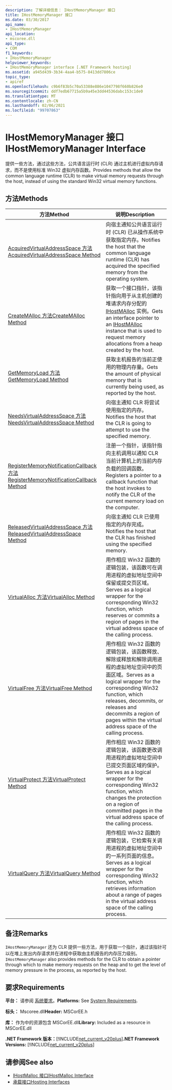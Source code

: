 ```yaml
---
description: 了解详细信息： IHostMemoryManager 接口
title: IHostMemoryManager 接口
ms.date: 03/30/2017
api_name:
- IHostMemoryManager
api_location:
- mscoree.dll
api_type:
- COM
f1_keywords:
- IHostMemoryManager
helpviewer_keywords:
- IHostMemoryManager interface [.NET Framework hosting]
ms.assetid: a945d439-3b34-4aa4-b575-8413dd7806ce
topic_type:
- apiref
ms.openlocfilehash: c9b6f83b5c70a53388e886e1047798f660b826e0
ms.sourcegitcommit: ddf7edb67715a5b9a45e3dd44536dabc153c1de0
ms.translationtype: MT
ms.contentlocale: zh-CN
ms.lasthandoff: 02/06/2021
ms.locfileid: "99707863"
---
```

# <a name="ihostmemorymanager-interface"></a><span data-ttu-id="dcbd5-103">IHostMemoryManager 接口</span><span class="sxs-lookup"><span data-stu-id="dcbd5-103">IHostMemoryManager Interface</span></span>

<span data-ttu-id="dcbd5-104">提供一些方法，通过这些方法，公共语言运行时 (CLR) 通过主机进行虚拟内存请求，而不是使用标准 Win32 虚拟内存函数。</span><span class="sxs-lookup"><span data-stu-id="dcbd5-104">Provides methods that allow the common language runtime (CLR) to make virtual memory requests through the host, instead of using the standard Win32 virtual memory functions.</span></span>  
  
## <a name="methods"></a><span data-ttu-id="dcbd5-105">方法</span><span class="sxs-lookup"><span data-stu-id="dcbd5-105">Methods</span></span>  
  
|<span data-ttu-id="dcbd5-106">方法</span><span class="sxs-lookup"><span data-stu-id="dcbd5-106">Method</span></span>|<span data-ttu-id="dcbd5-107">说明</span><span class="sxs-lookup"><span data-stu-id="dcbd5-107">Description</span></span>|  
|------------|-----------------|  
|[<span data-ttu-id="dcbd5-108">AcquiredVirtualAddressSpace 方法</span><span class="sxs-lookup"><span data-stu-id="dcbd5-108">AcquiredVirtualAddressSpace Method</span></span>](ihostmemorymanager-acquiredvirtualaddressspace-method.md)|<span data-ttu-id="dcbd5-109">向宿主通知公共语言运行时 (CLR) 已从操作系统中获取指定内存。</span><span class="sxs-lookup"><span data-stu-id="dcbd5-109">Notifies the host that the common language runtime (CLR) has acquired the specified memory from the operating system.</span></span>|  
|[<span data-ttu-id="dcbd5-110">CreateMAlloc 方法</span><span class="sxs-lookup"><span data-stu-id="dcbd5-110">CreateMAlloc Method</span></span>](ihostmemorymanager-createmalloc-method.md)|<span data-ttu-id="dcbd5-111">获取一个接口指针，该指针指向用于从主机创建的堆请求内存分配的 [IHostMAlloc](ihostmalloc-interface.md) 实例。</span><span class="sxs-lookup"><span data-stu-id="dcbd5-111">Gets an interface pointer to an [IHostMAlloc](ihostmalloc-interface.md) instance that is used to request memory allocations from a heap created by the host.</span></span>|  
|[<span data-ttu-id="dcbd5-112">GetMemoryLoad 方法</span><span class="sxs-lookup"><span data-stu-id="dcbd5-112">GetMemoryLoad Method</span></span>](ihostmemorymanager-getmemoryload-method.md)|<span data-ttu-id="dcbd5-113">获取主机报告的当前正使用的物理内存量。</span><span class="sxs-lookup"><span data-stu-id="dcbd5-113">Gets the amount of physical memory that is currently being used, as reported by the host.</span></span>|  
|[<span data-ttu-id="dcbd5-114">NeedsVirtualAddressSpace 方法</span><span class="sxs-lookup"><span data-stu-id="dcbd5-114">NeedsVirtualAddressSpace Method</span></span>](ihostmemorymanager-needsvirtualaddressspace-method.md)|<span data-ttu-id="dcbd5-115">向宿主通知 CLR 将尝试使用指定的内存。</span><span class="sxs-lookup"><span data-stu-id="dcbd5-115">Notifies the host that the CLR is going to attempt to use the specified memory.</span></span>|  
|[<span data-ttu-id="dcbd5-116">RegisterMemoryNotificationCallback 方法</span><span class="sxs-lookup"><span data-stu-id="dcbd5-116">RegisterMemoryNotificationCallback Method</span></span>](ihostmemorymanager-registermemorynotificationcallback-method.md)|<span data-ttu-id="dcbd5-117">注册一个指针，该指针指向主机调用以通知 CLR 当前计算机上的当前内存负载的回调函数。</span><span class="sxs-lookup"><span data-stu-id="dcbd5-117">Registers a pointer to a callback function that the host invokes to notify the CLR of the current memory load on the computer.</span></span>|  
|[<span data-ttu-id="dcbd5-118">ReleasedVirtualAddressSpace 方法</span><span class="sxs-lookup"><span data-stu-id="dcbd5-118">ReleasedVirtualAddressSpace Method</span></span>](ihostmemorymanager-releasedvirtualaddressspace-method.md)|<span data-ttu-id="dcbd5-119">向宿主通知 CLR 已使用指定的内存完成。</span><span class="sxs-lookup"><span data-stu-id="dcbd5-119">Notifies the host that the CLR has finished using the specified memory.</span></span>|  
|[<span data-ttu-id="dcbd5-120">VirtualAlloc 方法</span><span class="sxs-lookup"><span data-stu-id="dcbd5-120">VirtualAlloc Method</span></span>](ihostmemorymanager-virtualalloc-method.md)|<span data-ttu-id="dcbd5-121">用作相应 Win32 函数的逻辑包装，该函数可在调用进程的虚拟地址空间中保留或提交页区域。</span><span class="sxs-lookup"><span data-stu-id="dcbd5-121">Serves as a logical wrapper for the corresponding Win32 function, which reserves or commits a region of pages in the virtual address space of the calling process.</span></span>|  
|[<span data-ttu-id="dcbd5-122">VirtualFree 方法</span><span class="sxs-lookup"><span data-stu-id="dcbd5-122">VirtualFree Method</span></span>](ihostmemorymanager-virtualfree-method.md)|<span data-ttu-id="dcbd5-123">用作相应 Win32 函数的逻辑包装，该函数释放、解除或释放和解除调用进程的虚拟地址空间中的页面区域。</span><span class="sxs-lookup"><span data-stu-id="dcbd5-123">Serves as a logical wrapper for the corresponding Win32 function, which releases, decommits, or releases and decommits a region of pages within the virtual address space of the calling process.</span></span>|  
|[<span data-ttu-id="dcbd5-124">VirtualProtect 方法</span><span class="sxs-lookup"><span data-stu-id="dcbd5-124">VirtualProtect Method</span></span>](ihostmemorymanager-virtualprotect-method.md)|<span data-ttu-id="dcbd5-125">用作相应 Win32 函数的逻辑包装，该函数更改调用进程的虚拟地址空间中已提交页面区域的保护。</span><span class="sxs-lookup"><span data-stu-id="dcbd5-125">Serves as a logical wrapper for the corresponding Win32 function, which changes the protection on a region of committed pages in the virtual address space of the calling process.</span></span>|  
|[<span data-ttu-id="dcbd5-126">VirtualQuery 方法</span><span class="sxs-lookup"><span data-stu-id="dcbd5-126">VirtualQuery Method</span></span>](ihostmemorymanager-virtualquery-method.md)|<span data-ttu-id="dcbd5-127">用作相应 Win32 函数的逻辑包装，它检索有关调用进程的虚拟地址空间中的一系列页面的信息。</span><span class="sxs-lookup"><span data-stu-id="dcbd5-127">Serves as a logical wrapper for the corresponding Win32 function, which retrieves information about a range of pages in the virtual address space of the calling process.</span></span>|  
  
## <a name="remarks"></a><span data-ttu-id="dcbd5-128">备注</span><span class="sxs-lookup"><span data-stu-id="dcbd5-128">Remarks</span></span>  

 <span data-ttu-id="dcbd5-129">`IHostMemoryManager` 还为 CLR 提供一些方法，用于获取一个指针，通过该指针可以在堆上发出内存请求并在进程中获取由主机报告的内存压力级别。</span><span class="sxs-lookup"><span data-stu-id="dcbd5-129">`IHostMemoryManager` also provides methods for the CLR to obtain a pointer through which to make memory requests on the heap and to get the level of memory pressure in the process, as reported by the host.</span></span>  
  
## <a name="requirements"></a><span data-ttu-id="dcbd5-130">要求</span><span class="sxs-lookup"><span data-stu-id="dcbd5-130">Requirements</span></span>  

 <span data-ttu-id="dcbd5-131">**平台：** 请参阅 [系统要求](../../get-started/system-requirements.md)。</span><span class="sxs-lookup"><span data-stu-id="dcbd5-131">**Platforms:** See [System Requirements](../../get-started/system-requirements.md).</span></span>  
  
 <span data-ttu-id="dcbd5-132">**标头：** Mscoree.dll</span><span class="sxs-lookup"><span data-stu-id="dcbd5-132">**Header:** MSCorEE.h</span></span>  
  
 <span data-ttu-id="dcbd5-133">**库：** 作为中的资源包含 MSCorEE.dll</span><span class="sxs-lookup"><span data-stu-id="dcbd5-133">**Library:** Included as a resource in MSCorEE.dll</span></span>  
  
 <span data-ttu-id="dcbd5-134">**.NET Framework 版本：**[!INCLUDE[net_current_v20plus](../../../../includes/net-current-v20plus-md.md)]</span><span class="sxs-lookup"><span data-stu-id="dcbd5-134">**.NET Framework Versions:** [!INCLUDE[net_current_v20plus](../../../../includes/net-current-v20plus-md.md)]</span></span>  
  
## <a name="see-also"></a><span data-ttu-id="dcbd5-135">请参阅</span><span class="sxs-lookup"><span data-stu-id="dcbd5-135">See also</span></span>

- [<span data-ttu-id="dcbd5-136">IHostMalloc 接口</span><span class="sxs-lookup"><span data-stu-id="dcbd5-136">IHostMalloc Interface</span></span>](ihostmalloc-interface.md)
- [<span data-ttu-id="dcbd5-137">承载接口</span><span class="sxs-lookup"><span data-stu-id="dcbd5-137">Hosting Interfaces</span></span>](hosting-interfaces.md)
